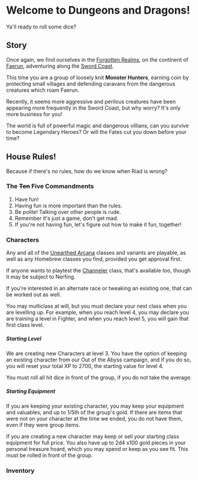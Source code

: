 # Welcome to Dungeons and Dragons!

Ya'll ready to roll some dice?

## Story

Once again, we find ourselves in the [Forgotten Realms](http://forgottenrealms.wikia.com/wiki/Forgotten_Realms), on the continent of [Faerun](http://forgottenrealms.wikia.com/wiki/Faer%C3%BBn), adventuring along the [Sword Coast](http://forgottenrealms.wikia.com/wiki/Sword_Coast).

This time you are a group of loosely knit **Monster Hunters**, earning coin by protecting small villages and defending caravans from the dangerous creatures which roam Faerun. 

Recently, it seems more aggressive and perilous creatures have been appearing more frequently in the Sword Coast, but why worry? It's only more business for you!

The world is full of powerful magic and dangerous villians, can you survive to become Legendary Heroes? Or will the Fates cut you down before your time?

## House Rules!

Because if there's no rules, how do we know when Riad is wrong?

### The ~~Ten~~ Five Commandments

1. Have fun!
2. Having fun is more important than the rules.
4. Be polite! Talking over other people is rude.
5. Remember it's just a game, don't get mad.
3. If you're not having fun, let's figure out how to make it fun, together!

### Characters

Any and all of the [Unearthed Arcana](http://dnd.wizards.com/articles-tags/unearthed-arcana) classes and variants are playable, as well as any Homebrew classes you find, provided you get approval first.

If anyone wants to playtest the [Channeler](https://docs.google.com/document/d/1saa4DpNKHvo6id1fzW3iMl-oe-ckUljCWqjVr8INS50/edit#heading=h.bll20cg20u8g) class, that's available too, though it may be subject to Nerfing.

If you're interested in an alternate race or tweaking an existing one, that can be worked out as well.

You may multiclass at will, but you must declare your next class when you are levelling up. For example, when you reach level 4, you may declare you are training a level in Fighter, and when you reach level 5, you will gain that first class level.

##### Starting Level

We are creating new Characters at level 3. You have the option of keeping an existing character from our Out of the Abyss campaign, and if you do so, you will reset your total XP to 2700, the starting value for level 4.

You must roll all hit dice in front of the group, if you do not take the average.

##### Starting Equipment

If you are keeping your existing character, you may keep your equipment and valuables, and up to 1/5th of the group's gold. If there are items that were not on your character at the time we ended, you do not have them, even if they were group items.

If you are creating a new character may keep or sell your starting class equipment for full price.  You also have up to 2d4  x100 gold pieces in your personal treasure hoard, which you may spend or keep as you see fit. This must be rolled in front of the group.

### Inventory




